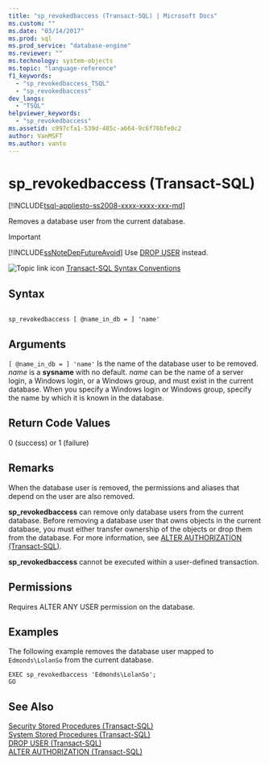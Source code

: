 ```yaml
---
title: "sp_revokedbaccess (Transact-SQL) | Microsoft Docs"
ms.custom: ""
ms.date: "03/14/2017"
ms.prod: sql
ms.prod_service: "database-engine"
ms.reviewer: ""
ms.technology: system-objects
ms.topic: "language-reference"
f1_keywords: 
  - "sp_revokedbaccess_TSQL"
  - "sp_revokedbaccess"
dev_langs: 
  - "TSQL"
helpviewer_keywords: 
  - "sp_revokedbaccess"
ms.assetid: c997cfa1-539d-485c-a664-9c6f76bfe0c2
author: VanMSFT
ms.author: vanto
---
```

# sp_revokedbaccess (Transact-SQL)
[!INCLUDE[tsql-appliesto-ss2008-xxxx-xxxx-xxx-md](../../includes/applies-to-version/sqlserver.md)]

  Removes a database user from the current database.  
  
> [!IMPORTANT]  
>  [!INCLUDE[ssNoteDepFutureAvoid](../../includes/ssnotedepfutureavoid-md.md)] Use [DROP USER](../../t-sql/statements/drop-user-transact-sql.md) instead.  
  
 ![Topic link icon](../../database-engine/configure-windows/media/topic-link.gif "Topic link icon") [Transact-SQL Syntax Conventions](../../t-sql/language-elements/transact-sql-syntax-conventions-transact-sql.md)  
  
## Syntax  
  
```  
  
sp_revokedbaccess [ @name_in_db = ] 'name'  
```  
  
## Arguments  
`[ @name_in_db = ] 'name'`
 Is the name of the database user to be removed. *name* is a **sysname** with no default. *name* can be the name of a server login, a Windows login, or a Windows group, and must exist in the current database. When you specify a Windows login or Windows group, specify the name by which it is known in the database.  
  
## Return Code Values  
 0 (success) or 1 (failure)  
  
## Remarks  
 When the database user is removed, the permissions and aliases that depend on the user are also removed.  
  
 **sp_revokedbaccess** can remove only database users from the current database. Before removing a database user that owns objects in the current database, you must either transfer ownership of the objects or drop them from the database. For more information, see [ALTER AUTHORIZATION &#40;Transact-SQL&#41;](../../t-sql/statements/alter-authorization-transact-sql.md).  
  
 **sp_revokedbaccess** cannot be executed within a user-defined transaction.  
  
## Permissions  
 Requires ALTER ANY USER permission on the database.  
  
## Examples  
 The following example removes the database user mapped to `Edmonds\LolanSo` from the current database.  
  
```  
EXEC sp_revokedbaccess 'Edmonds\LolanSo';  
GO  
```  
  
## See Also  
 [Security Stored Procedures &#40;Transact-SQL&#41;](../../relational-databases/system-stored-procedures/security-stored-procedures-transact-sql.md)   
 [System Stored Procedures &#40;Transact-SQL&#41;](../../relational-databases/system-stored-procedures/system-stored-procedures-transact-sql.md)   
 [DROP USER &#40;Transact-SQL&#41;](../../t-sql/statements/drop-user-transact-sql.md)   
 [ALTER AUTHORIZATION &#40;Transact-SQL&#41;](../../t-sql/statements/alter-authorization-transact-sql.md)  
  
  

